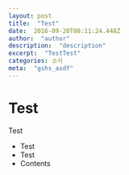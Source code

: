 ```yaml
---
layout: post 
title:  "Test" 
date:  2016-09-20T08:11:24.448Z 
author:  "author" 
description:  "description" 
excerpt:  "TestTest" 
categories: 소식 
meta:  "gshs_asdf" 
---
```


# Test

Test

+ Test
+ Test
+ Contents